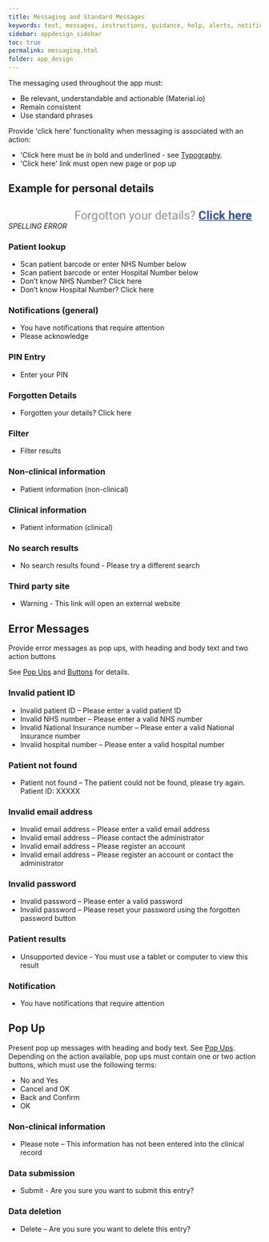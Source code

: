 ```yaml
---
title: Messaging and Standard Messages
keywords: text, messages, instructions, guidance, help, alerts, notifications, data, actions, results, responses, popup, click, 
sidebar: appdesign_sidebar
toc: true
permalink: messaging.html
folder: app_design 
---
```


The messaging used throughout the app must:

* Be relevant, understandable and actionable (Material.io)
* Remain consistent 
* Use standard phrases

Provide 'click here' functionality when messaging is associated with an action:

* 'Click here must be in bold and underlined - see [Typography](/typography.html). 
* 'Click here' link must open new page or pop up

## Example for personal details
  _SPELLING ERROR_
<img src="/images/examples/design-standards-user-interaction-messaging-links.png">

### Patient lookup

* Scan patient barcode or enter NHS Number below  
* Scan patient barcode or enter Hospital Number below  
* Don’t know NHS Number? Click here    
* Don’t know Hospital Number? Click here  
 
### Notifications (general)  
* You have notifications that require attention  
* Please acknowledge  

###  PIN Entry  
* Enter your PIN  

### Forgotten Details  
* Forgotten your details? Click here  

### Filter  

* Filter results  

### Non-clinical information  
* Patient information (non-clinical)  

### Clinical information  
* Patient information (clinical)  

### No search results  
* No search results found - Please try a different search  

### Third party site  
* Warning - This link will open an external website  

## Error Messages  
Provide error messages as pop ups, with heading and body text and two action buttons 

See [Pop Ups](/popups.html) and [Buttons](/buttons.html) for details.

### Invalid patient ID

* Invalid patient ID – Please enter a valid patient ID  
* Invalid NHS number – Please enter a valid NHS number  
* Invalid National Insurance number – Please enter a valid National Insurance number  
* Invalid hospital number – Please enter a valid hospital number  

### Patient not found
* Patient not found – The patient could not be found, please try again. Patient ID: XXXXX   

### Invalid email address
* Invalid email address – Please enter a valid email address  
* Invalid email address – Please contact the administrator  
* Invalid email address – Please register an account  
* Invalid email address – Please register an account or contact the administrator  

### Invalid password
* Invalid password – Please enter a valid password  
* Invalid password – Please reset your password using the forgotten password button  

### Patient results  
* Unsupported device - You must use a tablet or computer to view this result  

### Notification
* You have notifications that require attention  

## Pop Up
Present pop up messages with heading and body text. See [Pop Ups](/popups.html).  
Depending on the action available, pop ups must contain one or two action buttons, which must use the following terms:

* No and Yes  
* Cancel and OK  
* Back and Confirm  
* OK  

### Non-clinical information

* Please note – This information has not been entered into the clinical record  

### Data submission

* Submit - Are you sure you want to submit this entry?  

### Data deletion

* Delete – Are you sure you want to delete this entry?  

